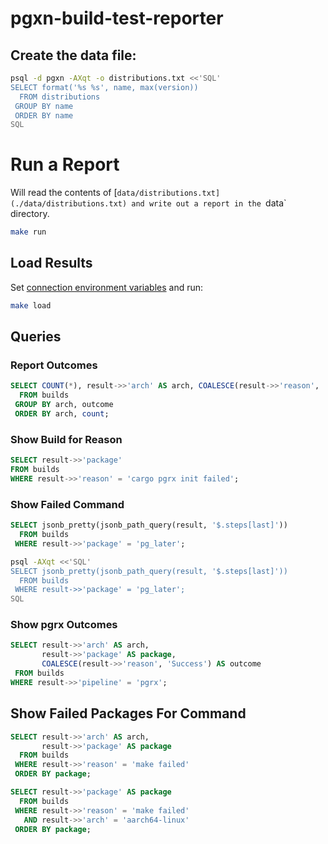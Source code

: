 # pgxn-build-test-reporter

## Create the data file:

``` sh
psql -d pgxn -AXqt -o distributions.txt <<'SQL'
SELECT format('%s %s', name, max(version))
  FROM distributions
 GROUP BY name
 ORDER BY name
SQL
```

# Run a Report

Will read the contents of [`data/distributions.txt](./data/distributions.txt)
and write out a report in the `data` directory.

```sh
make run
```

## Load Results

Set [connection environment variables] and run:

```sh
make load
```

## Queries

### Report Outcomes

``` sql
SELECT COUNT(*), result->>'arch' AS arch, COALESCE(result->>'reason', 'Success') AS outcome
  FROM builds
 GROUP BY arch, outcome
 ORDER BY arch, count;
```

### Show Build for Reason

``` sql
SELECT result->>'package'
FROM builds
WHERE result->>'reason' = 'cargo pgrx init failed';
```

### Show Failed Command

``` sql
SELECT jsonb_pretty(jsonb_path_query(result, '$.steps[last]'))
  FROM builds
 WHERE result->>'package' = 'pg_later';
```

```sh
psql -AXqt <<'SQL'
SELECT jsonb_pretty(jsonb_path_query(result, '$.steps[last]'))
  FROM builds
 WHERE result->>'package' = 'pg_later';
SQL
```

### Show pgrx Outcomes

```sql
SELECT result->>'arch' AS arch,
       result->>'package' AS package,
       COALESCE(result->>'reason', 'Success') AS outcome
 FROM builds
WHERE result->>'pipeline' = 'pgrx';
```

## Show Failed Packages For Command

``` sql
SELECT result->>'arch' AS arch,
       result->>'package' AS package
  FROM builds
 WHERE result->>'reason' = 'make failed'
 ORDER BY package;
 ```

``` sql
SELECT result->>'package' AS package
  FROM builds
 WHERE result->>'reason' = 'make failed'
   AND result->>'arch' = 'aarch64-linux'
 ORDER BY package;
```



  [connection environment variables]: https://www.postgresql.org/docs/current/libpq-envars.html